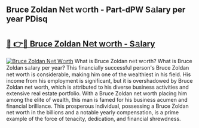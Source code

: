 ## Bruce Zoldan N𝚎t w𝚘rth - Part-dPW S𝚊lary per year PDisq

# <h2><a href="http://gc2mnt.nevu.top/?p=Bruce+Zoldan">🔗 👉🔴 Bruce Zoldan N𝚎t w𝚘rth - S𝚊lary</a></h2>

[![Bruce Zoldan N𝚎t W𝚘rth](https://i.imgur.com/Oavwk0R.jpeg)](http://gc2mnt.nevu.top/?p=Bruce+Zoldan)
What is Bruce Zoldan n𝚎t w𝚘rth? What is Bruce Zoldan s𝚊lary per year?
This financially successful person's Bruce Zoldan net worth is considerable, making him one of the wealthiest in his field. His income from his employment is significant, but it is overshadowed by Bruce Zoldan net worth, which is attributed to his diverse business activities and extensive real estate portfolio. With a Bruce Zoldan net worth placing him among the elite of wealth, this man is famed for his business acumen and financial brilliance. This prosperous individual, possessing a Bruce Zoldan net worth in the billions and a notable yearly compensation, is a prime example of the force of tenacity, dedication, and financial shrewdness.
